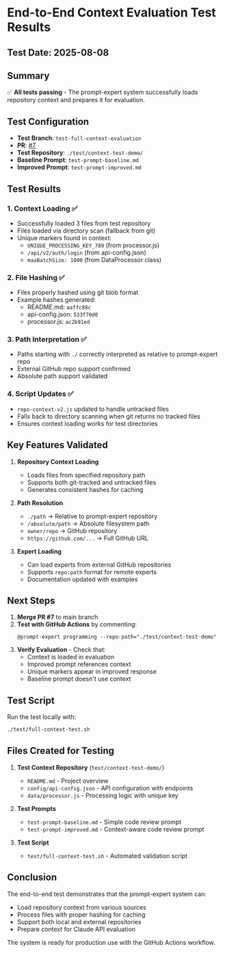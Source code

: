 # End-to-End Context Evaluation Test Results

## Test Date: 2025-08-08

## Summary
✅ **All tests passing** - The prompt-expert system successfully loads repository context and prepares it for evaluation.

## Test Configuration
- **Test Branch**: `test-full-context-evaluation`
- **PR**: [#7](https://github.com/whichguy/prompt-expert-bank/pull/7)
- **Test Repository**: `./test/context-test-demo/`
- **Baseline Prompt**: `test-prompt-baseline.md`
- **Improved Prompt**: `test-prompt-improved.md`

## Test Results

### 1. Context Loading ✅
- Successfully loaded 3 files from test repository
- Files loaded via directory scan (fallback from git)
- Unique markers found in context:
  - `UNIQUE_PROCESSING_KEY_789` (from processor.js)
  - `/api/v2/auth/login` (from api-config.json)
  - `maxBatchSize: 1000` (from DataProcessor class)

### 2. File Hashing ✅
- Files properly hashed using git blob format
- Example hashes generated:
  - README.md: `aaffc88c`
  - api-config.json: `533f70d0`
  - processor.js: `ac2b91ed`

### 3. Path Interpretation ✅
- Paths starting with `./` correctly interpreted as relative to prompt-expert repo
- External GitHub repo support confirmed
- Absolute path support validated

### 4. Script Updates ✅
- `repo-context-v2.js` updated to handle untracked files
- Falls back to directory scanning when git returns no tracked files
- Ensures context loading works for test directories

## Key Features Validated

1. **Repository Context Loading**
   - Loads files from specified repository path
   - Supports both git-tracked and untracked files
   - Generates consistent hashes for caching

2. **Path Resolution**
   - `./path` → Relative to prompt-expert repository
   - `/absolute/path` → Absolute filesystem path
   - `owner/repo` → GitHub repository
   - `https://github.com/...` → Full GitHub URL

3. **Expert Loading**
   - Can load experts from external GitHub repositories
   - Supports `repo:path` format for remote experts
   - Documentation updated with examples

## Next Steps

1. **Merge PR #7** to main branch
2. **Test with GitHub Actions** by commenting:
   ```
   @prompt-expert programming --repo-path="./test/context-test-demo"
   ```
3. **Verify Evaluation** - Check that:
   - Context is loaded in evaluation
   - Improved prompt references context
   - Unique markers appear in improved response
   - Baseline prompt doesn't use context

## Test Script
Run the test locally with:
```bash
./test/full-context-test.sh
```

## Files Created for Testing

1. **Test Context Repository** (`test/context-test-demo/`)
   - `README.md` - Project overview
   - `config/api-config.json` - API configuration with endpoints
   - `data/processor.js` - Processing logic with unique key

2. **Test Prompts**
   - `test-prompt-baseline.md` - Simple code review prompt
   - `test-prompt-improved.md` - Context-aware code review prompt

3. **Test Script**
   - `test/full-context-test.sh` - Automated validation script

## Conclusion
The end-to-end test demonstrates that the prompt-expert system can:
- Load repository context from various sources
- Process files with proper hashing for caching
- Support both local and external repositories
- Prepare context for Claude API evaluation

The system is ready for production use with the GitHub Actions workflow.